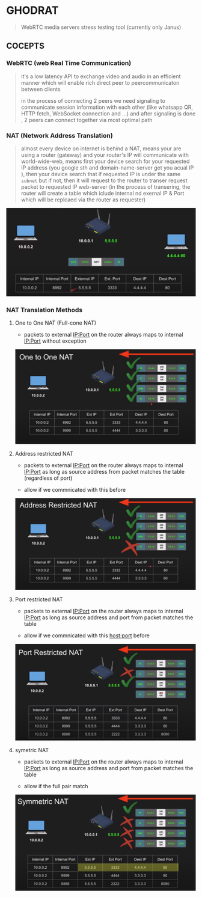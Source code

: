 # GHODRAT

> WebRTC media servers stress testing tool (currently only Janus)

## COCEPTS

### WebRTC (web Real Time Communication)

> it's a low latency API to exchange video and audio in an efficient manner
> which will enable rich direct peer to peercommunicaton between clients
>
> in the process of connecting 2 peers we need signaling to communicate
> session information with each other (like whatsapp QR, HTTP fetch, WebSocket connection and ...)
> and after signaling is done , 2 peers can connect together via most optimal path

### NAT (Network Address Translation)

> almost every device on internet is behind a NAT, means your are using a router (gateway)
> and your router's IP will communicate with world-wide-web, means first your device
> search for your requested IP address (you google sth and domain-name-server get you acual IP ),
> then your device search that if requested IP is under the same  `subnet` but if not, then it
> will request to the router to transer request packet to requested IP web-server (in the 
> process of transering, the router will create a table which iclude internal nd exernal IP & Port
> which will be replcaed via the router as requester)

<p align="center"><img src="assets/nat.png" /></p>

### NAT Translation Methods

1. One to One NAT (Full-cone NAT)
    - packets to external <IP:Port> on the router always maps to internal <IP:Port> without exception

    <p align="center"><img src="assets/one-to-one-nat.png" /></p>

2. Address restricted NAT
    - packets to external <IP:Port> on the router always maps to internal <IP:Port> as long
    as source address from packet matches the table (regardless of port)

    - allow if we commnicated with this <host> before

    <p align="center"><img src="assets/address-restricted-nat.png" /></p>

3. Port restricted NAT
    - packets to external <IP:Port> on the router always maps to internal <IP:Port> as long
    as source address and port from packet matches the table

    - allow if we commnicated with this <host:port> before


    <p align="center"><img src="assets/port-restricted-nat.png" /></p>

4. symetric NAT
    - packets to external <IP:Port> on the router always maps to internal <IP:Port> as long
    as source address and port from packet matches the table

    - allow if the full pair match

    <p align="center"><img src="assets/symetric-nat.png" /></p>
